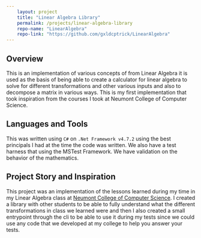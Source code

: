 ```yaml
---
    layout: project
    title: "Linear Algebra Library"
    permalink: /projects/linear-algebra-library
    repo-name: "LinearAlgebra"
    repo-link: "https://github.com/gxldcptrick/LinearAlgebra"
---
```

## Overview

This is an implementation of various concepts of from Linear Algebra it is used as the basis of being able to create a calculator for linear algebra to solve for different transformations and other various inputs and also to decompose a matrix in various ways. This is my first implementation that took inspiration from the courses I took at Neumont College of Computer Science.

## Languages and Tools

This was written using `C#` on `.Net Framework v4.7.2` using the best principals I had at the time the code was written. We also have a test harness that using the MSTest Framework. We have validation on the behavior of the mathematics.

## Project Story and Inspiration

This project was an implementation of the lessons learned during my time in my Linear Algebra class at [Neumont College of Computer Science](https://www.neumont.edu/). I created a library with other students to be able to fully understand what the different transformations in class we learned were and then I also created a small entrypoint through the cli to be able to use it during my tests since we could use any code that we developed at my college to help you answer your tests.